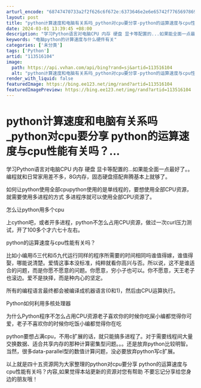 ```yaml
---
arturl_encode: "68747470733a2f2f626c6f672e:6373646e2e6e65742f77656978696e5f33323131303930372f:61727469636c652f64657461696c732f313133353136313034"
layout: post
title: "python计算速度和电脑有关系吗_python对cpu要分享-python的运算速度与cpu性能有关吗..."
date: 2024-03-01 13:39:45 +08:00
description: "学习Python语言对电脑CPU 内存 硬盘 显卡等配置的...如果能全面一点最好了。。编程就和日常"
keywords: "电脑python的计算速度与什么硬件有关"
categories: ['未分类']
tags: ['Python']
artid: "113516104"
image:
  path: https://api.vvhan.com/api/bing?rand=sj&artid=113516104
  alt: "python计算速度和电脑有关系吗_python对cpu要分享-python的运算速度与cpu性能有关吗..."
render_with_liquid: false
featuredImage: https://bing.ee123.net/img/rand?artid=113516104
featuredImagePreview: https://bing.ee123.net/img/rand?artid=113516104
---
```


# python计算速度和电脑有关系吗\_python对cpu要分享 python的运算速度与cpu性能有关吗？...

学习Python语言对电脑CPU 内存 硬盘 显卡等配置的...如果能全面一点最好了。。编程就和日常家用差不多，8G内存，固态硬盘搭配奔腾基本上就够了。

如何让python使用全部cpupython使用的是単线程的，要想使用全部CPU资源，就需要使用多进程的方式 多进程序就可以使用全部CPU资源了。

怎么让python用多个cpu

上cython吧，或者开多进程，python不怎么占用CPU资源，做过一次curl压力测试，开了100多个才六七十左右。

python的运算速度与cpu性能有关吗？

比如小编用i5三代和i5九代运行同样的程序所需要的时间相同吗谁值得嫁，谁值得娶，哪能说清楚。爱情这事本没标准，纯粹就看你高兴与否。所以说，这不是谁适合的问题，而是你愿不愿意的问题。你愿意，穷小子也可以。你不愿意，天王老子也滚边。爱不是抉择，而是种内心的坚定。

所有的编程语言最终都会被编译成机器语言(0和1)，然后由CPU运算执行。

Python如何利用多核处理器

为什么Python程序不怎么占用CPU资源老子喜欢你的时候你吃屎小编都觉得你可爱，老子不喜欢你的时候你吃饭小编都觉得你在吃

python要想占满cpu，不用c扩展的话，就只能搞多进程了。对于需要线程间大量交换数据、适合共享内存的那种计算密集型问题。。。还是放弃python比较明智。当然，很多data-parallel型的数值计算问题，没必要放弃python写c扩展。

以上就是四十五资源网为大家整理的python对cpu要分享 python的运算速度与cpu性能有关吗？内容,如果觉得本站更新的资源对您有帮助 不要忘记分享给您身边的朋友哦！